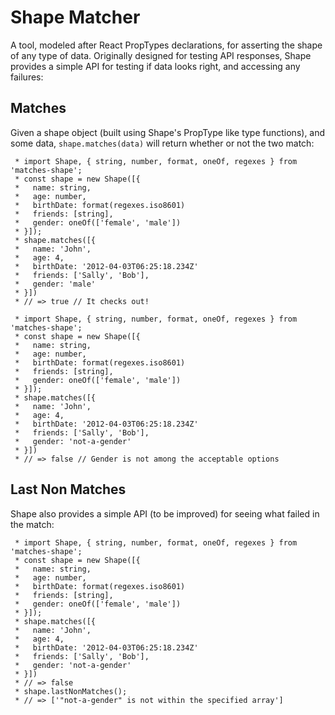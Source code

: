 # Shape Matcher

A tool, modeled after React PropTypes declarations, for asserting the shape of any type of data. Originally designed for testing API responses, Shape provides a simple API for testing if data looks right, and accessing any failures:

## Matches

Given a shape object (built using Shape's PropType like type functions), and some data, `shape.matches(data)` will return whether or not the two match:

```
 * import Shape, { string, number, format, oneOf, regexes } from 'matches-shape';
 * const shape = new Shape([{
 *   name: string,
 *   age: number,
 *   birthDate: format(regexes.iso8601)
 *   friends: [string],
 *   gender: oneOf(['female', 'male'])
 * }]);
 * shape.matches([{
 *   name: 'John',
 *   age: 4,
 *   birthDate: '2012-04-03T06:25:18.234Z'
 *   friends: ['Sally', 'Bob'],
 *   gender: 'male'
 * }])
 * // => true // It checks out!
 ```

```
 * import Shape, { string, number, format, oneOf, regexes } from 'matches-shape';
 * const shape = new Shape([{
 *   name: string,
 *   age: number,
 *   birthDate: format(regexes.iso8601)
 *   friends: [string],
 *   gender: oneOf(['female', 'male'])
 * }]);
 * shape.matches([{
 *   name: 'John',
 *   age: 4,
 *   birthDate: '2012-04-03T06:25:18.234Z'
 *   friends: ['Sally', 'Bob'],
 *   gender: 'not-a-gender'
 * }])
 * // => false // Gender is not among the acceptable options
 ```

## Last Non Matches

Shape also provides a simple API (to be improved) for seeing what failed in the match:

```
 * import Shape, { string, number, format, oneOf, regexes } from 'matches-shape';
 * const shape = new Shape([{
 *   name: string,
 *   age: number,
 *   birthDate: format(regexes.iso8601)
 *   friends: [string],
 *   gender: oneOf(['female', 'male'])
 * }]);
 * shape.matches([{
 *   name: 'John',
 *   age: 4,
 *   birthDate: '2012-04-03T06:25:18.234Z'
 *   friends: ['Sally', 'Bob'],
 *   gender: 'not-a-gender'
 * }])
 * // => false
 * shape.lastNonMatches();
 * // => ['"not-a-gender" is not within the specified array']
 ```

